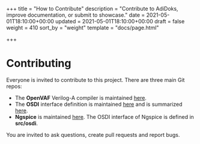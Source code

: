 +++
title = "How to Contribute"
description = "Contribute to AdiDoks, improve documentation, or submit to showcase."
date = 2021-05-01T18:10:00+00:00
updated = 2021-05-01T18:10:00+00:00
draft = false
weight = 410
sort_by = "weight"
template = "docs/page.html"

+++

# Contributing

Everyone is invited to contribute to this project. There are three main Git repos:

* The **OpenVAF** Verilog-A compiler is maintained [here](https://github.com/pascalkuthe/OpenVAF).
* The **OSDI** interface definition is maintained [here](https://gitlab.com/mario.k/osdi) and is summarized [here](/osdi/osdi_v0p3.pdf). 
* **Ngspice** is maintained [here](https://ngspice.sourceforge.io/). The OSDI interface of Ngspice is defined in **src/osdi**. 

You are invited to ask questions, create pull requests and report bugs. 

